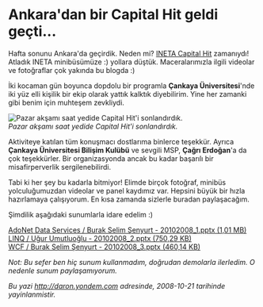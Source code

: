 # Ankara'dan bir Capital Hit geldi geçti... 

Hafta sonunu Ankara'da geçirdik. Neden mi? [INETA Capital
Hit](http://daron.yondem.com/tr/post/e7784945-391f-4e80-af92-2e8499d13592)
zamanıydı! Atladık INETA minibüsümüze :) yollara düştük. Maceralarımızla
ilgili videolar ve fotoğraflar çok yakında bu blogda :)

İki kocaman gün boyunca dopdolu bir programla **Çankaya
Üniversitesi**'nde iki yüz elli kişilik bir ekip olarak yattık kalktık
diyebilirim. Yine her zamanki gibi benim için muhteşem zevkliydi.

![Pazar akşamı saat yedide Capital Hit'i
sonlandırdık.](../media/Ankara_dan_bir_Capital_Hit_geldi_gecti/20102008_1.jpg)\
*Pazar akşamı saat yedide Capital Hit'i sonlandırdık.*

Aktiviteye katılan tüm konuşmacı dostlarıma binlerce teşekkür. Ayrıca
**Çankaya Üniversitesi Bilişim Kulübü** ve sevgili MSP, **Çağrı
Erdoğan**'a da çok teşekkürler. Bir organizasyonda ancak bu kadar
başarılı bir misafirperverlik sergilenebilirdi.

Tabi ki her şey bu kadarla bitmiyor! Elimde birçok fotoğraf, minibüs
yolculuğumuzdan videolar ve panel kaydımız var. Hepsini büyük bir hızla
hazırlamaya çalışıyorum. En kısa zamanda sizlerle buradan paylaşacağım.

Şimdilik aşağıdaki sunumlarla idare edelim :)

[AdoNet Data Services / Burak Selim Şenyurt - 20102008\_1.pptx (1,01
MB)](../media/Ankara_dan_bir_Capital_Hit_geldi_gecti/20102008_1.pptx)\
[LINQ / Uğur Umutluoğlu - 20102008\_2.pptx (750,29
KB)](media/Ankara_dan_bir_Capital_Hit_geldi_gecti/20102008_2.pptx)\
[WCF / Burak Selim Şenyurt - 20102008\_3.pptx (460,14
KB)](media/Ankara_dan_bir_Capital_Hit_geldi_gecti/20102008_3.pptx)

*Not: Bu sefer ben hiç sunum kullanmadım, doğrudan demolarla ilerledim.
O nedenle sunum paylaşamıyorum.*


*Bu yazi http://daron.yondem.com adresinde, 2008-10-21 tarihinde yayinlanmistir.*